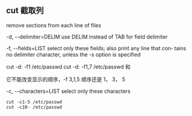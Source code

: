 
## cut 截取列

remove sections from each line of files

-d, --delimiter=DELIM
    use DELIM instead of TAB for field delimiter

-f, --fields=LIST
    select only these fields;  also print any line that con‐
    tains no delimiter character, unless the  -s  option  is
    specified

cut -d: -f1 /etc/passwd
cut -d: -f1,7 /etc/passwd   和

它不能改变显示的顺序，-f 3,1,5  顺序还是 1， 3， 5


-c, --characters=LIST
    select only these characters

    cut -c1-5 /etc/passwd
    cut -c10- /etc/passwd
